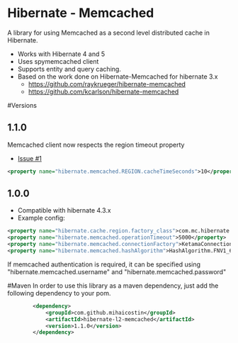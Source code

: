 # Hibernate - Memcached
A library for using Memcached as a second level distributed cache in Hibernate.
  
  * Works with Hibernate 4 and 5
  * Uses spymemcached client
  * Supports entity and query caching.
  * Based on the work done on Hibernate-Memcached for hibernate 3.x
      * https://github.com/raykrueger/hibernate-memcached
      * https://github.com/kcarlson/hibernate-memcached

#Versions

## 1.1.0

Memcached client now respects the region timeout property
 - [Issue #1](https://github.com/mihaicostin/hibernate-l2-memcached/issues/1)
```xml
<property name="hibernate.memcached.REGION.cacheTimeSeconds">10</property>
```

  
## 1.0.0
* Compatible with hibernate 4.3.x
* Example config:

```xml
<property name="hibernate.cache.region.factory_class">com.mc.hibernate.memcached.MemcachedRegionFactory</property>
<property name="hibernate.memcached.operationTimeout">5000</property>
<property name="hibernate.memcached.connectionFactory">KetamaConnectionFactory</property>
<property name="hibernate.memcached.hashAlgorithm">HashAlgorithm.FNV1_64_HASH</property>
```

If memcached authentication is required, it can be specified using "hibernate.memcached.username" and "hibernate.memcached.password"

#Maven
In order to use this library as a maven dependency, just add the following dependency to your pom.

```xml
        <dependency>
            <groupId>com.github.mihaicostin</groupId>
            <artifactId>hibernate-l2-memcached</artifactId>
            <version>1.1.0</version>
        </dependency>
```

